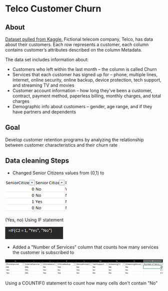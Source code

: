 # Telco Customer Churn

## About

[Dataset pulled from Kaggle.](https://www.kaggle.com/datasets/blastchar/telco-customer-churn)
Fictional telecom company, Telco, has data about their customers. Each row represents a customer, each column contains customer’s attributes described on the column Metadata.

The data set includes information about:

* Customers who left within the last month – the column is called Churn
* Services that each customer has signed up for – phone, multiple lines, internet, online security, online backup, device protection, tech support, and streaming TV and movies
* Customer account information – how long they’ve been a customer, contract, payment method, paperless billing, monthly charges, and total charges
* Demographic info about customers – gender, age range, and if they have partners and dependents

## Goal

Develop customer retention programs by analyzing the relationship between customer characteristics and their churn rate

## Data cleaning Steps

* Changed Senior Citizens values from (0,1) to  

![Image](screenshots/2023-05/EXCEL_ndb9UdweL5.png)

(Yes, no) Using IF statement  

![Image](screenshots/2023-05/EXCEL_fFT9besdbI.png)

* Added a "Number of Services" column that counts how many services the customer is subscribed to

![Image](screenshots/2023-05/EXCEL_axjuF7tTMM.png)

Using a COUNTIF() statement to count how many cells don't contain "No"

``` =COUNTIF(H2:O2, "<>*No*")
```